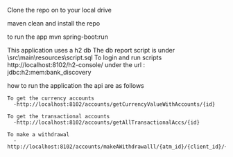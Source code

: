 Clone the repo on to your local drive

maven clean and install the repo 

to run the app mvn spring-boot:run

This application uses a h2 db
The db report script is under \src\main\resources\script.sql
To login and run scripts 
  http://localhost:8102/h2-console/
under the url : jdbc:h2:mem:bank_discovery


how to run the application the api are as follows

    To get the currency accounts
      -http://localhost:8102/accounts/getCurrencyValueWithAccounts/{id}

    To get the transactional accounts 
      -http://localhost:8102/accounts/getAllTransactionalAccs/{id}
      
    To make a withdrawal 
      -http://localhost:8102/accounts/makeAWithdrawalll/{atm_id}/{client_id}/{client_account}/{amount}

    
